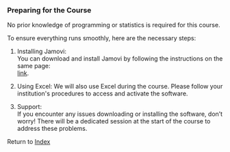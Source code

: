 ### Preparing for the Course

No prior knowledge of programming or statistics is required for this course. 

To ensure everything runs smoothly, here are the necessary steps: 

1. Installing Jamovi:  
   You can download and install Jamovi by following the instructions on the same page:  
   [link](https://www.jamovi.org/download.html).  

2. Using Excel: 
   We will also use Excel during the course. Please follow your institution's procedures to access and activate the software.  

3. Support:  
   If you encounter any issues downloading or installing the software, don’t worry! There will be a dedicated session at the start of the course to address these problems.  

Return to [Index](index.md)
